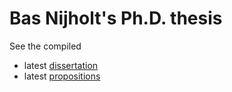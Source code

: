 # Bas Nijholt's Ph.D. thesis

See the compiled
* latest [dissertation](https://gitlab.kwant-project.org/qt/basnijholt/thesis-bas-nijholt/builds/artifacts/master/raw/dissertation.pdf?job=job)
* latest [propositions](https://gitlab.kwant-project.org/qt/basnijholt/thesis-bas-nijholt/builds/artifacts/master/raw/propositions.pdf?job=job)
